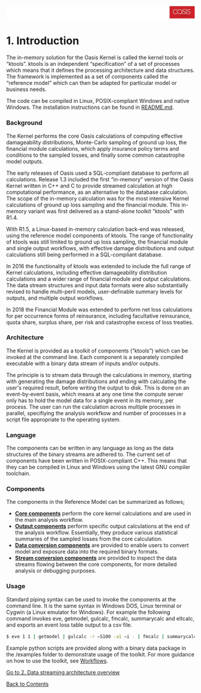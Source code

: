 ![alt text](../img/banner.jpg "banner")
# 1. Introduction
The in-memory solution for the Oasis Kernel is called the kernel tools or “ktools”. ktools is an independent “specification” of a set of processes which means that it defines the processing architecture and data structures. The framework is implemented as a set of components called the “reference model” which can then be adapted for particular model or business needs. 

The code can be compiled in Linux, POSIX-compliant Windows and native Windows. The installation instructions can be found in [README.md](../../README.md).

### Background
The Kernel performs the core Oasis calculations of computing effective damageability distributions, Monte-Carlo sampling of ground up loss, the financial module calculations, which apply insurance policy terms and conditions to the sampled losses, and finally some common catastrophe model outputs.

The early releases of Oasis used a SQL-compliant database to perform all calculations.  Release 1.3  included the first “in-memory” version of the Oasis Kernel written in C++ and C to provide streamed calculation at high computational performance, as an alternative to the database calculation. The scope of the in-memory calculation was for the most intensive Kernel calculations of ground up loss sampling and the financial module. This in-memory variant was first delivered as a stand-alone toolkit "ktools" with R1.4. 

With R1.5, a Linux-based in-memory calculation back-end was released, using the reference model components of ktools. The range of functionality of ktools was still limited to ground up loss sampling, the financial module and single output workflows, with effective damage distributions and output calculations still being performed in a SQL-compliant database.

In 2016 the functionality of ktools was extended to include the full range of Kernel calculations, including effective damageability distribution calculations and a wider range of financial module and output calculations.  The data stream structures and input data formats were also substantially revised to handle multi-peril models, user-definable summary levels for outputs, and multiple output workflows.  

In 2018 the Financial Module was extended to perform net loss calculations for per occurrence forms of reinsurance, including facultative reinsurance, quota share, surplus share, per risk and catastrophe excess of loss treaties.

### Architecture

The Kernel is provided as a toolkit of components (“ktools”) which can be invoked at the command line.  Each component is a separately compiled executable with a binary data stream of inputs and/or outputs.

The principle is to stream data through the calculations in memory, starting with generating the damage distributions and ending with calculating the user's required result, before writing the output to disk.  This is done on an event-by-event basis, which means at any one time the compute server only has to hold the model data for a single event in its memory, per process. The user can run the calculation across multiple processes in parallel, specifiying the analysis workfkow and number of processes in a script file appropriate to the operating system.

### Language

The components can be written in any language as long as the data structures of the binary streams are adhered to.  The current set of components have been written in POSIX-compliant C++.  This means that they can be compiled in Linux and Windows using the latest GNU compiler toolchain.

### Components

The components in the Reference Model can be summarized as follows;

* **[Core components](CoreComponents.md)** perform the core kernel calculations and are used in the main analysis workflow.
* **[Output components](OutputComponents.md)** perform specific output calculations at the end of the analysis workflow. Essentially, they produce various statistical summaries of the sampled losses from the core calculation.
* **[Data conversion components](InputConversionComponents.md)** are provided to enable users to convert model and exposure data into the required binary formats.
* **[Stream conversion components](StreamConversionComponents.md)** are provided to inspect the data streams flowing between the core components, for more detailed analysis or debugging purposes.
 
### Usage

Standard piping syntax can be used to invoke the components at the command line. It is the same syntax in Windows DOS, Linux terminal or Cygwin (a Linux emulator for Windows). For example the following command invokes eve, getmodel, gulcalc, fmcalc, summarycalc and eltcalc, and exports an event loss table output to a csv file.

``` sh
$ eve 1 1 | getmodel | gulcalc -r –S100 -a1 –i - | fmcalc | summarycalc -f -1 - | eltcalc > elt.csv
```

Example python scripts are provided along with a binary data package in the /examples folder to demonstrate usage of the toolkit. For more guidance on how to use the toolkit, see [Workflows](Workflows.md).

[Go to 2. Data streaming architecture overview](Overview.md)

[Back to Contents](Contents.md)
